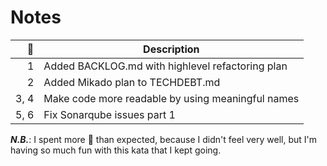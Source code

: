 # Notes

|   🍅 | Description                                       |
| ---: | ------------------------------------------------- |
|    1 | Added BACKLOG.md with highlevel refactoring plan  |
|    2 | Added Mikado plan to TECHDEBT.md                  |
| 3, 4 | Make code more readable by using meaningful names |
| 5, 6 | Fix Sonarqube issues part 1                       |

**_N.B._**: I spent more 🍅 than expected, because I didn't feel very well, but
I'm having so much fun with this kata that I kept going.
